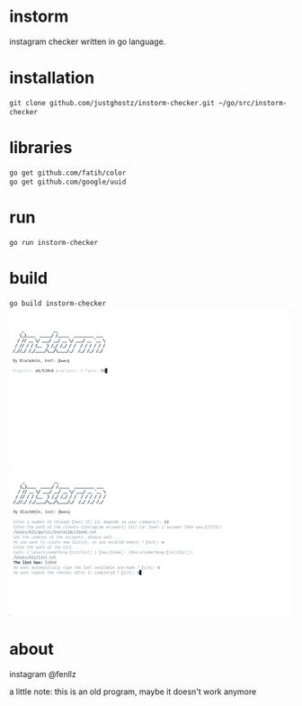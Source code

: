# instorm
instagram checker written in go language.

# installation
```
git clone github.com/justghostz/instorm-checker.git ~/go/src/instorm-checker
```
# libraries
```
go get github.com/fatih/color
go get github.com/google/uuid
```
# run
```
go run instorm-checker
```
# build
```
go build instorm-checker
```

![alt text](img/1.png)
![alt text](img/2.png)

# about
instagram @fenllz

a little note: this is an old program, maybe it doesn't work anymore

